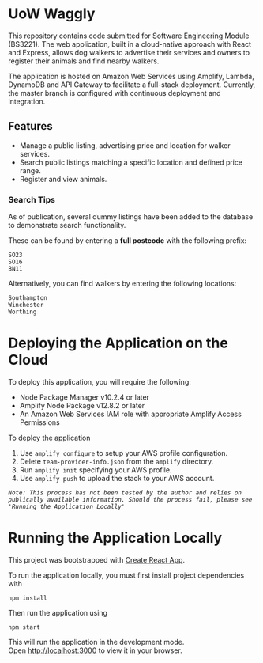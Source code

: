 # UoW Waggly

This repository contains code submitted for Software Engineering Module (BS3221). The web application, built in a cloud-native approach with React and Express, allows dog walkers to advertise their services and owners to register their animals and find nearby walkers.

The application is hosted on Amazon Web Services using Amplify, Lambda, DynamoDB and API Gateway to facilitate a full-stack deployment. Currently, the master branch is configured with continuous deployment and integration.

## Features

* Manage a public listing, advertising price and location for walker services.
* Search public listings matching a specific location and defined price range.
* Register and view animals.

### Search Tips

As of publication, several dummy listings have been added to the database to demonstrate search functionality.

These can be found by entering a **full postcode** with the following prefix:
```
SO23
SO16
BN11
```

Alternatively, you can find walkers by entering the following locations:
```
Southampton
Winchester
Worthing
```

# Deploying the Application on the Cloud

To deploy this application, you will require the following:

* Node Package Manager v10.2.4 or later
* Amplify Node Package v12.8.2 or later
* An Amazon Web Services IAM role with appropriate Amplify Access Permissions

To deploy the application 

1. Use `amplify configure` to setup your AWS profile configuration.
2. Delete `team-provider-info.json` from the `amplify` directory.
3. Run `amplify init` specifying your AWS profile.
4. Use `amplify push` to upload the stack to your AWS account.

*`Note: This process has not been tested by the author and relies on publically available information. Should the process fail, please see 'Running the Application Locally'`*

# Running the Application Locally

This project was bootstrapped with [Create React App](https://github.com/facebook/create-react-app).

To run the application locally, you must first install project dependencies with

`npm install`

Then run the application using

`npm start`

This will run the application in the development mode.\
Open [http://localhost:3000](http://localhost:3000) to view it in your browser.
